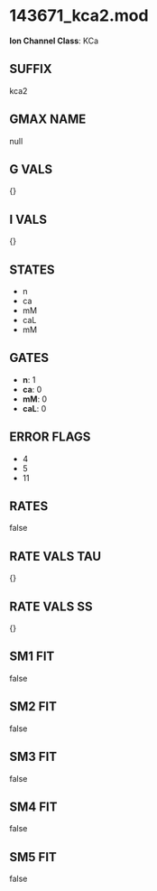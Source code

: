 # 143671_kca2.mod

**Ion Channel Class**: KCa

## SUFFIX

kca2

## GMAX NAME

null

## G VALS

{}

## I VALS

{}

## STATES

- n
- ca
- mM
- caL
- mM

## GATES

- **n**: 1
- **ca**: 0
- **mM**: 0
- **caL**: 0

## ERROR FLAGS

- 4
- 5
- 11

## RATES

false

## RATE VALS TAU

{}

## RATE VALS SS

{}

## SM1 FIT

false

## SM2 FIT

false

## SM3 FIT

false

## SM4 FIT

false

## SM5 FIT

false
